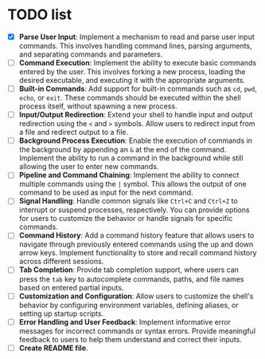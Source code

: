 # TODO list

- [x] **Parse User Input**: Implement a mechanism to read and parse user input
commands. This involves handling command lines, parsing arguments, and separating
commands and parameters.
- [ ] **Command Execution**: Implement the ability to execute basic commands
entered by the user. This involves forking a new process, loading the desired
executable, and executing it with the appropriate arguments.
- [ ] **Built-in Commands**: Add support for built-in commands such as `cd`,
`pwd`, `echo`, or `exit`. These commands should be executed within the shell
process itself, without spawning a new process.
- [ ] **Input/Output Redirection**: Extend your shell to handle input and output
redirection using the `<` and `>` symbols. Allow users to redirect input from a
file and redirect output to a file.
- [ ] **Background Process Execution**: Enable the execution of commands in the
background by appending an `&` at the end of the command. Implement the ability
to run a command in the background while still allowing the user to enter new
commands.
- [ ] **Pipeline and Command Chaining**: Implement the ability to connect multiple
commands using the `|` symbol. This allows the output of one command to be used
as input for the next command.
- [ ] **Signal Handling**: Handle common signals like `Ctrl+C` and `Ctrl+Z` to
interrupt or suspend processes, respectively. You can provide options for users
to customize the behavior or handle signals for specific commands.
- [ ] **Command History**: Add a command history feature that allows users to
navigate through previously entered commands using the up and down arrow keys.
Implement functionality to store and recall command history across different
sessions.
- [ ] **Tab Completion**: Provide tab completion support, where users can press
the `tab` key to autocomplete commands, paths, and file names based on entered
partial inputs.
- [ ] **Customization and Configuration**: Allow users to customize the shell's
behavior by configuring environment variables, defining aliases, or setting up
startup scripts.
- [ ] **Error Handling and User Feedback**: Implement informative error messages
for incorrect commands or syntax errors. Provide meaningful feedback to users to
help them understand and correct their inputs.
- [ ] **Create README file**.
